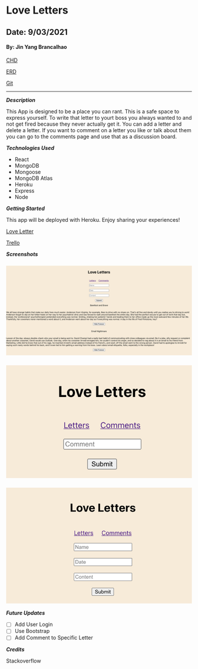 # Love Letters

## Date: 9/03/2021

#### By: Jin Yang Brancalhao

[CHD](https://lucid.app/lucidchart/d70eb34b-e92b-42b3-8f29-5388c03312b1/edit?page=0_0#)

[ERD](https://lucid.app/lucidchart/641dccf2-0b65-4070-bc51-0f4f2360a0a0/edit?beaconFlowId=331BEB8B9B18CD00&page=0_0#)

[Git](https://github.com/jinyangb/LoveLetters)

---

**_Description_**

This App is designed to be a place you can rant. This is a safe space to express yourself. To write that letter to yourt boss you always wanted to and not get fired because they never actually get it. You can add a letter and delete a letter. If you want to comment on a letter you like or talk about them you can go to the comments page and use that as a discussion board.

**_Technologies Used_**

- React
- MongoDB
- Mongoose
- MongoDB Atlas
- Heroku
- Express
- Node

**_Getting Started_**

This app will be deployed with Heroku. Enjoy sharing your experiences!

[Love Letter](https://evening-hollows-49481.herokuapp.com/)

[Trello](https://trello.com/b/Z54J06Ya/love-letter)

**_Screenshots_**

#####

![Screenshot](Letters.png)

#####

![Screenshot](Comments.png)

#####

![Screenshot](closeup.png)

**_Future Updates_**

- [ ] Add User Login
- [ ] Use Bootstrap
- [ ] Add Comment to Specific Letter

**_Credits_**

Stackoverflow

